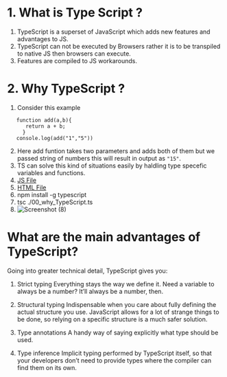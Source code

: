 # 1. What is Type Script ?
1. TypeScript is a superset of JavaScript which adds new features and advantages to JS.
2. TypeScript can not be executed by Browsers rather it is to be transpiled to native JS then browsers can execute.
3. Features are compiled to JS workarounds.
# 2. Why TypeScript ?
1. Consider this example
```
   function add(a,b){
      return a + b;
     }
   console.log(add("1","5"))
```

2. Here add funtion takes two parameters and adds both of them but we passed string of numbers this will result in output as `"15"`. 
3. TS can solve this kind of situations easily by haldling type specefic variables and functions.
4. [JS File](./00_why_TS.js)
5. [HTML File](./00_why_TS.html)
6. npm install -g typescript
7. tsc ./00_why_TypeScript.ts
8. ![Screenshot (8)](https://github.com/rahulsapient12/optum_training/assets/113187955/b4ce7328-53e3-4c4f-a365-c6c68b17eeab)


# What are the main advantages of TypeScript?

Going into greater technical detail, TypeScript gives you:

1. Strict typing
Everything stays the way we define it. Need a variable to always be a number? It’ll always be a number, then.

2. Structural typing
Indispensable when you care about fully defining the actual structure you use. JavaScript allows for a lot of strange things to be done, so relying on a specific structure is a much safer solution.

3. Type annotations
A handy way of saying explicitly what type should be used.

4. Type inference
Implicit typing performed by TypeScript itself, so that your developers don’t need to provide types where the compiler can find them on its own.